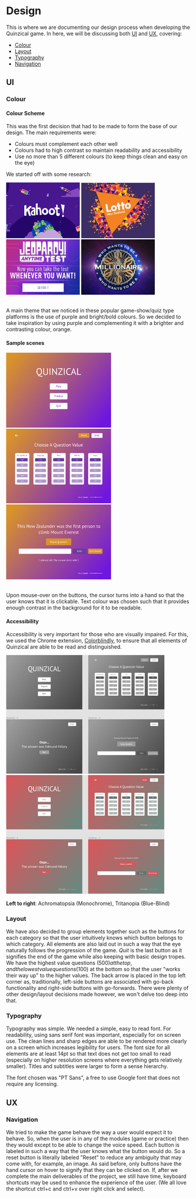 # Design
This is where we are documenting our design process when developing the Quinzical game. In here, we will be discussing
both [UI](#ui) and [UX](#ux), covering:
- [Colour](#colour)
- [Layout](#layout)
- [Typography](#typography)
- [Navigation](#navigation)

## UI
### Colour
#### Colour Scheme

This was the first decision that had to be made to form the base of our design. The main requirements were:
- Colours must complement each other well
- Colours had to high contrast so maintain readability and accessibility
- Use no more than 5 different colours (to keep things clean and easy on the eye)

We started off with some research:

<div>
    <img src="./img/kahoot.png" width=200 alt="Kahoot"/>
    <img src="./img/lotto.jpg" width=200 alt="Lotto"/>
    <img src="./img/jeopardy.jpg" width=200 alt="Jeopardy"/>
    <img src="./img/millionaire.jpg" width=200 alt="Who wants to be a millionaire?"/>
</div>
<br>

A main theme that we noticed in these popular game-show/quiz type platforms is the use of purple and bright/bold colours.
So we decided to take inspiration by using purple and complementing it with a brighter and contrasting colour, orange.

#### Sample scenes
<div>
    <img src="../mockups/start.jpg" width=285 alt="Start page"/>
    <img src="../mockups/play-question-board.jpg" width=285 alt="Question board"/>
    <img src="../mockups/practice-1-attempt.jpg" width=285 alt="One attempt left in practice mode"/>
</div>
<br>

Upon mouse-over on the buttons, the cursor turns into a hand so that the user knows that it is clickable. Text colour was chosen such that
it provides enough contrast in the background for it to be readable.

#### Accessibility
Accessibility is very important for those who are visually impaired. For this, we used the Chrome extension, 
[Colorblindly](https://chrome.google.com/webstore/detail/colorblindly/floniaahmccleoclneebhhmnjgdfijgg?hl=en), to ensure that
all elements of Quinzical are able to be read and distinguished.

<div>
  <img src="./img/achromatopsia.png" alt="Achromatopsia (monochrome)" width=430/>
  <img src="./img/tritanopia.png" alt="Tritanopia (blue-blind)" width=430/>
  <p><b>Left to right</b>: Achromatopsia (Monochrome), Tritanopia (Blue-Blind)</p>
</div>

### Layout
We have also decided to group elements together such as the buttons for each category so that the user intuitively knows which button belongs to which category.
All elements are also laid out in such a way that the eye naturally follows the progression of the game. *Quit* is the last button as it
signifies the end of the game while also keeping with basic design tropes. We have the highest value questions ($500) at the top, and the 
lowest value questions ($100) at the bottom so that the user "works their way up" to the higher values. The back arrow is placed in the top left corner
as, traditionally, left-side buttons are associated with go-back functionality and right-side buttons with go-forwards. There
were plenty of other design/layout decisions made however, we won't delve too deep into that.

### Typography
Typography was simple. We needed a simple, easy to read font. For readability, using sans serif font was important, especially for on screen
use. The clean lines and sharp edges are able to be rendered more clearly on a screen which increases legibility for users. The font size for
all elements are at least 14pt so that text does not get too small to read (especially on higher resolution screens where everything gets relatively smaller).
Titles and subtitles were larger to form a sense hierarchy.

The font chosen was "PT Sans", a free to use Google font that does not require any licensing.

## UX
### Navigation
We tried to make the game behave the way a user would expect it to behave. So, when the user is in any of the modules (game or practice)
then they would except to be able to change the voice speed. Each button is labeled in such a way that the user knows what
the button would do. So a reset button is literally labeled "Reset" to reduce any ambiguity that may come with, for example, an image.
As said before, only buttons have the hand cursor on hover to signify that they can be clicked on. If, after we complete the main
deliverables of the project, we still have time, keyboard shortcuts may be used to enhance the experience of the user. (We all love
the shortcut ctrl+c and ctrl+v over right click and select).